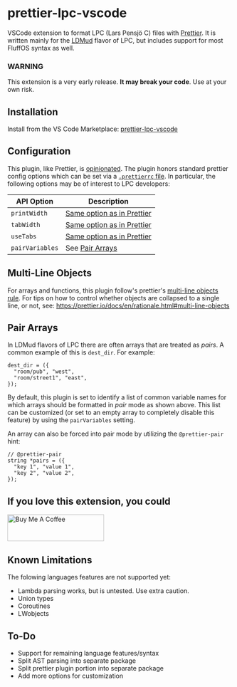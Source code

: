 # prettier-lpc-vscode
VSCode extension to format LPC (Lars Pensjö C) files with [Prettier](https://prettier.io/). It is written mainly for the [LDMud](http://www.ldmud.eu/) flavor of LPC, but includes support for most FluffOS syntax as well.

### WARNING 
This extension is a very early release. **It may break your code**. Use at your own risk.

## Installation
Install from the VS Code Marketplace: [prettier-lpc-vscode](https://marketplace.visualstudio.com/items?itemName=jlchmura.prettier-lpc-vscode)

## Configuration

This plugin, like Prettier, is
[opinionated](https://prettier.io/docs/en/option-philosophy.html). The plugin honors standard prettier config options which 
can be set via a [`.prettierrc` file](https://prettier.io/docs/en/configuration.html). In particular, the following
options may be of interest to LPC developers:

| API Option           | Description                                                                        |
| -------------------- | ---------------------------------------------------------------------------------- |
| `printWidth`         | [Same option as in Prettier](https://prettier.io/docs/en/options.html#print-width) |
| `tabWidth`           | [Same option as in Prettier](https://prettier.io/docs/en/options.html#tab-width)   |
| `useTabs`            | [Same option as in Prettier](https://prettier.io/docs/en/options.html#tabs)        |
| `pairVariables`      | See [Pair Arrays](#pair-arrays) |

## Multi-Line Objects

For arrays and functions, this plugin follow's prettier's [multi-line objects rule](https://prettier.io/docs/en/rationale.html#multi-line-objects). For tips on how to control whether objects
are collapsed to a single line, or not, see: https://prettier.io/docs/en/rationale.html#multi-line-objects

## Pair Arrays
In LDMud flavors of LPC there are often arrays that are treated as _pairs_. A common example of this is `dest_dir`. For example:
```
dest_dir = ({
  "room/pub", "west",
  "room/street1", "east",
});
```
By default, this plugin is set to identify a list of common variable names for which arrays should be formatted in _pair_ mode as shown above. This list can be customized (or set to an empty array to completely disable this feature) by using the `pairVariables` setting.

An array can also be forced into pair mode by utilizing the `@prettier-pair` hint:
```
// @prettier-pair
string *pairs = ({
  "key 1", "value 1",
  "key 2", "value 2",
});
```
## If you love this extension, you could

[<img src="https://cdn.buymeacoffee.com/buttons/v2/default-yellow.png" alt="Buy Me A Coffee" style="height: 60px !important;width: 217px !important;" >](https://www.buymeacoffee.com/jlchmura)

## Known Limitations
The folowing languages features are not supported yet:
- Lambda parsing works, but is untested. Use extra caution.
- Union types
- Coroutines 
- LWobjects

## To-Do
- Support for remaining language features/syntax
- Split AST parsing into separate package
- Split prettier plugin portion into separate package
- Add more options for customization
